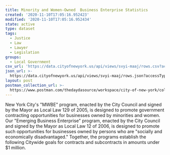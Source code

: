 ```yaml
---
title: Minority and Women-Owned  Business Enterprise Statistics
created: '2020-11-10T17:05:16.952423'
modified: '2020-11-10T17:05:16.952434'
state: active
type: dataset
tags:
  - Justice
  - Law
  - Lawyer
  - Legislation
groups:
  - Local Government
csv_url: 'https://data.cityofnewyork.us/api/views/svyi-maaj/rows.csv?accessType=DOWNLOAD'
json_url: >-
  https://data.cityofnewyork.us/api/views/svyi-maaj/rows.json?accessType=DOWNLOAD
layout: post
postman_collection_url: >-
  https://www.postman.com/thedaydasource/workspace/city-of-new-york/collection/15909983-9dd40ebd-8204-4279-aae8-29e0872e1dfd
---
```

New York City's "MWBE" program, enacted by the City Council and signed by the Mayor as Local Law 129 of 2005, is designed to promote government contracting opportunities for businesses owned by minorities and women. Our "Emerging Business Enterprise" program, enacted by the City Council and signed by the Mayor as Local Law 12 of 2006, is designed to promote such opportunities for businesses owned by persons who are "socially and economically disadvantaged." Together, the programs establish the following Citywide goals for contracts and subcontracts in amounts under $1 million.
